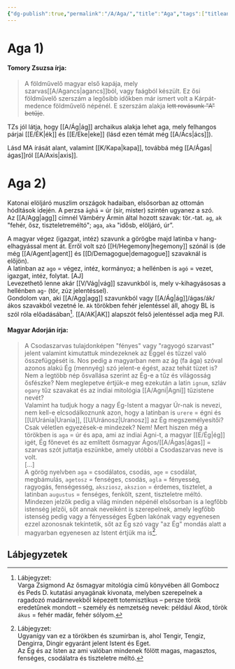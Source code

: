 ```yaml
---
{"dg-publish":true,"permalink":"/A/Aga/","title":"Aga","tags":["titleandheadingonedontmatch","multipleentries","stitched","dg_uploaded"],"created":"2023-10-25T05:48","updated":"2023-11-08T03:27"}
---
```



# Aga 1)

#### Tomory Zsuzsa írja:

> A földművelő magyar első kapája, mely szarvas[[A/Agancs\|agancs]]ból, vagy faágból készült. Ez ősi földművelő szerszám a legősibb időkben már ismert volt a Kárpát-medence földművelő népénél. E szerszám alakja ~~lett rovásunk "A" betűje~~.  

TZs jól látja, hogy [[A/Ág\|ág]] archaikus alakja lehet aga, mely felhangos párjai [[E/ÉK\|ék]] és [[E/Eke\|eke]] (lásd ezen témát még [[A/Ács\|ács]]).  

Lásd MA írását alant, valamint [[K/Kapa\|kapa]], továbbá még [[A/Ágas\|ágas]]ról [[A/Axis\|axis]].  

# Aga 2)

Katonai elöljáró muszlim országok hadaiban, elsősorban az ottomán hódítások idején. A perzsa `āghā` = úr (sir, mister) szintén ugyanez a szó.  
Az [[A/Agg\|agg]] címnél Vámbéry Ármin által hozott szavak: tör.-tat. `ag`, `ak` "fehér, ősz, tiszteletreméltó"; `aga`, `aka` "idősb, elöljáró, úr”.  

A magyar végez (igazgat, intéz) szavunk a görögbe majd latinba v hang-elhagyással ment át. Erről volt szó [[H/Hegemony\|hegemony]] szónál is (de még [[A/Agent\|agent]] és [[D/Demagogue\|demagogue]] szavaknál is előjön).  
A latinban az `ago` = végez, intéz, kormányoz; a hellénben is `agó` = vezet, igazgat, intéz, folytat. \[AJ\]  
Levezethető lenne akár [[V/Vág\|vág]] szavunkból is, mely v-kihagyásosas a hellénben `ag`- (tör, zúz jelentéssel).  
Gondolom van, aki [[A/Agg\|agg]] szavunkból vagy [[A/Ág\|ág]]/ágas/ák/ákos szavakból vezetné le. `Ak` törökben fehér jelentéssel áll, ahogy BL is szól róla előadásában[^1]. [[A/AK\|AK]] alapszót felső jelentéssel adja meg PJI.  

#### Magyar Adorján írja:

> A Csodaszarvas tulajdonképen "fényes" vagy "ragyogó szarvast" jelent valamint kimutattuk mindezeknek az Éggel és tűzzel való összefüggését is. Nos pedig a magyarban nem az ág (fa ága) szóval azonos alakú Ég (mennyég) szó jelent-e égést, azaz tehát tüzet is? Nem a legtöbb nép ősvallása szerint az Ég-e a tűz és világosság ősfészke? Nem meglepetve értjük-e meg ezekután a latin `ignum`, szláv `ogany` tűz szavakat és az indiai mitológia [[A/Agni\|Agni]] tűzistene nevét?  
> Valamint ha tudjuk hogy a nagy Ég-Istent a magyar Úr-nak is nevezi, nem kell-e elcsodálkoznunk azon, hogy a latinban is `urere` = égni és [[U/Uránia\|Urania]], [[U/Uránosz\|Uranosz]] az Ég megszemélyesítői? Csak véletlen egyezések-e mindezek? Nem! Mert hiszen még a törökben is `aga` = úr és apa, ami az indiai Agni-t, a magyar [[E/Ég\|ég]] igét, Ég főnevet és az említett ősmagyar Ágos/[[A/Ágas\|ágas]] = szarvas szót juttatja eszünkbe, amely utóbbi a Csodaszarvas neve is volt.  
> \[...\]  
> A görög nyelvben `aga` = csodálatos, csodás, `age` = csodálat, megbámulás, `agetosz` = fenséges, csodás, `agla` = fényesség, ragyogás, fenségesség, `aksziosz`, `akszion` = érdemes, tisztelet, a latinban `augustus` = fenséges, fenkölt, szent, tiszteletre méltó. Mindezen jelzők pedig a világ minden népénél elsősorban is a legfőbb istenség jelzői, sőt annak neveiként is szerepelnek, amely legfőbb istenség pedig vagy a fényességes Égben lakónak vagy egyenesen ezzel azonosnak tekintetik, sőt az Ég szó vagy "az Ég" mondás alatt a magyarban egyenesen az Istent értjük ma is[^2].  

## Lábjegyzetek

[^1]: Lábjegyzet:  
Varga Zsigmond Az ősmagyar mitológia című könyvében áll Gombocz és Peds D. kutatási anyagának kivonata, melyben szerepelnek a ragadozó madárnevekből képezett totemisztikus – persze török eredetűnek mondott – személy és nemzetség nevek: például Akod, török `ákus` = fehér madár, fehér sólyom.  

[^2]: Lábjegyzet:  
Ugyanígy van ez a törökben és szumirban is, ahol Tengir, Tengiz, Dengirra, Dingir egyaránt jelent Istent és Eget.  
Az Ég és az Isten az ami valóban mindenek fölött magas, magasztos, fenséges, csodálatra és tiszteletre méltó.  